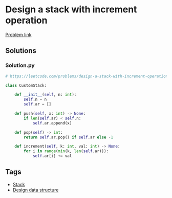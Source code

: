 # Design a stack with increment operation

[Problem link](https://leetcode.com/problems/design-a-stack-with-increment-operation/)

## Solutions


### Solution.py
```py
# https://leetcode.com/problems/design-a-stack-with-increment-operation/

class CustomStack:

    def __init__(self, n: int):
        self.n = n
        self.ar = []

    def push(self, x: int) -> None:
        if len(self.ar) < self.n:
            self.ar.append(x)

    def pop(self) -> int:
        return self.ar.pop() if self.ar else -1

    def increment(self, k: int, val: int) -> None:
        for i in range(min(k, len(self.ar))):
            self.ar[i] += val
```
## Tags

* [Stack](/Collections/stack.md#stack)
* [Design data structure](/Collections/design-data-structure.md#design-data-structure)
